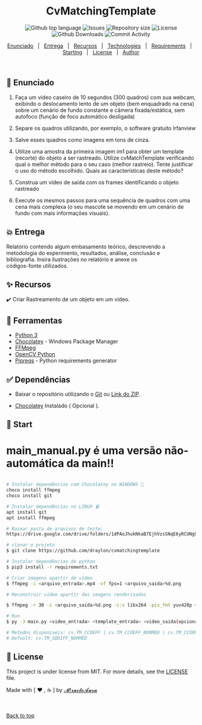 <h1 id="top" align="center">CvMatchingTemplate</h1>

<p align="center">
  <img alt="Github top language" src="https://img.shields.io/github/languages/top/draylon/cvmatchingtemplate?color=56BEB8">

  <img alt="Issues" src="https://img.shields.io/github/issues/Draylon/cvMatchingTemplate">

  <img alt="Repository size" src="https://img.shields.io/github/repo-size/draylon/cvmatchingtemplate?color=56BEB8">

  <img alt="License" src="https://img.shields.io/github/license/draylon/cvmatchingtemplate?color=56BEB8">

  <br>

  <img alt="Github Downloads" src="https://img.shields.io/github/downloads/draylon/cvmatchingtemplate/latest/total">

  <img alt="Commit Activity" src="https://img.shields.io/github/commit-activity/w/draylon/cvmatchingtemplate">

  

  <!-- <img alt="Github issues" src="https://img.shields.io/github/issues/draylon/cvmatchingtemplate?color=56BEB8" /> -->

  <!-- <img alt="Github forks" src="https://img.shields.io/github/forks/draylon/cvmatchingtemplate?color=56BEB8" /> -->

  <!-- <img alt="Github stars" src="https://img.shields.io/github/stars/draylon/cvmatchingtemplate?color=56BEB8" /> -->
</p>

<!-- Status -->

<!-- <h4 align="center"> 
	🚧  CvMatchingTemplate 🚀 Under construction...  🚧
</h4> 

<hr> -->

<p align="center">
  <a href="#dart-enunciado">Enunciado</a> &#xa0; | &#xa0; 
  <a href="#boom-entrega">Entrega</a> &#xa0; | &#xa0; 
  <a href="#sparkles-recursos">Recursos</a> &#xa0; | &#xa0;
  <a href="#rocket-technologies">Technologies</a> &#xa0; | &#xa0;
  <a href="#white_check_mark-requirements">Requirements</a> &#xa0; | &#xa0;
  <a href="#checkered_flag-starting">Starting</a> &#xa0; | &#xa0;
  <a href="#memo-license">License</a> &#xa0; | &#xa0;
  <a href="https://github.com/draylon" target="_blank">Author</a>
</p>

<br>

## :dart: Enunciado ##

  1) Faça um vídeo caseiro de 10 segundos (300 quadros) com sua webcam, exibindo o deslocamento lento de um objeto (bem enquadrado na cena) sobre um cenário de fundo constante e câmera fixada/estática, sem autofoco (função de foco automático desligada)

  2) Separe os quadros utilizando, por exemplo, o software gratuito Irfanview

  3) Salve esses quadros como imagens em tons de cinza.

  4) Utilize uma amostra da primeira imagem im1 para obter um template (recorte) do objeto a ser rastreado. Utilize cvMatchTemplate verificando qual o melhor método para o seu caso (melhor rastreio). Tente justificar o uso do método escolhido. Quais as características deste método?

  5) Construa um vídeo de saída com os frames identificando o objeto rastreado

  6) Execute os mesmos passos para uma sequência de quadros com uma cena mais complexa (o seu mascote se movendo em um cenário de fundo com mais informações visuais).


## :boom: Entrega ##

Relatório contendo algum embasamento teórico, descrevendo a\
metodologia do experimento, resultados, análise, conclusão e\
bibliografia. Insira ilustrações no relatório e anexe os \
códigos-fonte utilizados.

## :sparkles: Recursos ##

:heavy_check_mark: Criar Rastreamento de um objeto em um vídeo.

## :rocket: Ferramentas ##

- [Python 3](https://python.org/)
- [Chocolatey](https://chocolatey.org/) - Windows Package Manager
- [FFMpeg](https://www.ffmpeg.org/)
- [OpenCV Python](https://pypi.org/project/opencv-python/)
- [Pipreqs](https://pypi.org/project/pipreqs/) - Python requirements generator

## :white_check_mark: Dependências ##

 - Baixar o repositório utilizando o [Git](https://git-scm.com) ou [Link do ZIP](https://github.com/Draylon/cvMatchingTemplate/archive/refs/heads/master.zip).

 - [Chocolatey](https://chocolatey.org/) Instalado ( Opcional ).


## :checkered_flag: Start ##

# main_manual.py é uma versão não-automática da main!!

```bash

# Instalar dependências com Chocolatey no WINDOWS 💖
choco install ffmpeg
choco install git

# Instalar dependências no LINUX 🗑
apt install git
apt install ffmpeg

# Baixar pasta de arquivos de teste:
https://drive.google.com/drive/folders/1dPAoJhukNkaB7EjhVzsSNqE6yRCUNg91?usp=sharing

# clonar o projeto
$ git clone https://github.com/draylon/cvmatchingtemplate

# Instalar dependências do python
$ pip3 install -r requirements.txt

# Criar imagens apartir de vídeo
$ ffmpeg -i <arquivo_entrada>.mp4 -vf fps=1 <arquivo_saida>%d.png

# Reconstruir vídeo apartir das imagens renderizadas

$ ffmpeg -r 30 -i <arquivo_saida>%d.png -c:v libx264 -pix_fmt yuv420p <video_saida>.mp4

# Run
$ py -3 main.py <video_entrada> <template_entrada> <video_saida(opcional)> <metodo_processamento(opcional)>

# Metodos disponiveis: cv.TM_CCOEFF | cv.TM_CCOEFF_NORMED | cv.TM_CCORR | cv.TM_CCORR_NORMED | cv.TM_SQDIFF | cv.TM_SQDIFF_NORMED
# Default: cv.TM_SQDIFF_NORMED

```

## :memo: License ##

This project is under license from MIT. For more details, see the [LICENSE](LICENSE.md) file.


Made with [ :heart: , :coffee: ] by <a href="https://github.com/draylon" target="_blank">𝓜!𝓻𝓪𝓬𝓵𝓮𝓐𝓾𝓻𝓪</a>

&#xa0;

<a href="#top">Back to top</a>
